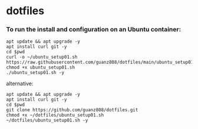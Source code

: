 # dotfiles

### To run the install and configuration on an Ubuntu container:
```
apt update && apt upgrade -y
apt install curl git -y
cd $pwd
curl -o ~/ubuntu_setup01.sh https://raw.githubusercontent.com/guanz808/dotfiles/main/ubuntu_setup01.sh
chmod +x ubuntu_setup01.sh
./ubuntu_setup01.sh -y
```

alternative:
```
apt update && apt upgrade -y
apt install curl git -y
cd $pwd
git clone https://github.com/guanz808/dotfiles.git
chmod +x ~/dotfiles/ubuntu_setup01.sh
~/dotfiles/ubuntu_setup01.sh -y


```
